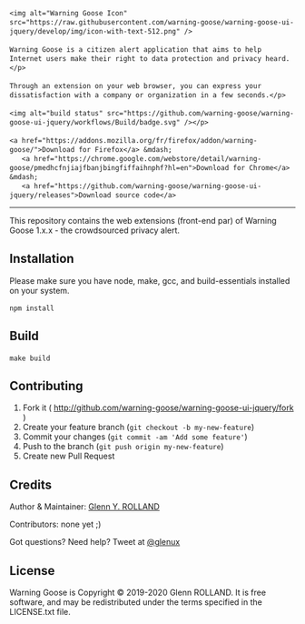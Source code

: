 <p align="center">
    
    <img alt="Warning Goose Icon" src="https://raw.githubusercontent.com/warning-goose/warning-goose-ui-jquery/develop/img/icon-with-text-512.png" />
    
    Warning Goose is a citizen alert application that aims to help Internet users make their right to data protection and privacy heard.</p>
    
    Through an extension on your web browser, you can express your dissatisfaction with a company or organization in a few seconds.</p>
    
    <img alt="build status" src="https://github.com/warning-goose/warning-goose-ui-jquery/workflows/Build/badge.svg" /></p>
    
    <a href="https://addons.mozilla.org/fr/firefox/addon/warning-goose/">Download for Firefox</a> &mdash; 
       <a href="https://chrome.google.com/webstore/detail/warning-goose/pmedhcfnjiajfbanjbingfiffaihnphf?hl=en">Download for Chrome</a> &mdash; 
       <a href="https://github.com/warning-goose/warning-goose-ui-jquery/releases">Download source code</a>
    
</p>

---

This repository contains the web extensions (front-end par) of Warning Goose 1.x.x - the crowdsourced privacy alert.

## Installation

Please make sure you have node, make, gcc, and build-essentials installed on
your system.

    npm install


## Build

    make build


## Contributing

1. Fork it ( http://github.com/warning-goose/warning-goose-ui-jquery/fork )
2. Create your feature branch (`git checkout -b my-new-feature`)
3. Commit your changes (`git commit -am 'Add some feature'`)
4. Push to the branch (`git push origin my-new-feature`)
5. Create new Pull Request


## Credits

Author & Maintainer: [Glenn Y. ROLLAND](https://github.com/glenux)

Contributors: none yet ;)

Got questions? Need help? Tweet at [@glenux](https://twitter.com/glenux)


## License

Warning Goose is Copyright © 2019-2020 Glenn ROLLAND. It is free software, and may be redistributed under the terms specified in the LICENSE.txt file.


